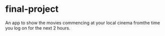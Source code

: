 # final-project

An app to show the movies commencing at your local cinema fromthe time you log on for the next 2 hours.

